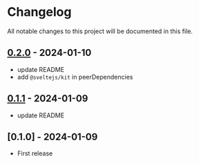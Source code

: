 # Changelog

All notable changes to this project will be documented in this file.

## [0.2.0] - 2024-01-10

- update README
- add `@sveltejs/kit` in peerDependencies

## [0.1.1] - 2024-01-09

- update README

## [0.1.0] - 2024-01-09

- First release

[0.2.0]: https://github.com/yutak23/vitest-openapi/compare/v0.1.1...v0.2.0
[0.1.1]: https://github.com/yutak23/vitest-openapi/compare/v0.1.0...v0.1.1
